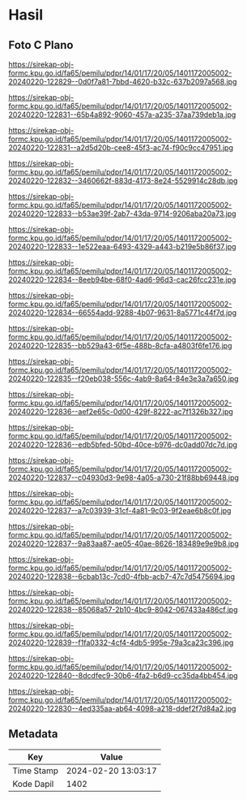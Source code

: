 # Hasil

## Foto C Plano

https://sirekap-obj-formc.kpu.go.id/fa65/pemilu/pdpr/14/01/17/20/05/1401172005002-20240220-122829--0d0f7a81-7bbd-4620-b32c-637b2097a568.jpg

https://sirekap-obj-formc.kpu.go.id/fa65/pemilu/pdpr/14/01/17/20/05/1401172005002-20240220-122831--65b4a892-9060-457a-a235-37aa739deb1a.jpg

https://sirekap-obj-formc.kpu.go.id/fa65/pemilu/pdpr/14/01/17/20/05/1401172005002-20240220-122831--a2d5d20b-cee8-45f3-ac74-f90c9cc47951.jpg

https://sirekap-obj-formc.kpu.go.id/fa65/pemilu/pdpr/14/01/17/20/05/1401172005002-20240220-122832--3460662f-883d-4173-8e24-5529914c28db.jpg

https://sirekap-obj-formc.kpu.go.id/fa65/pemilu/pdpr/14/01/17/20/05/1401172005002-20240220-122833--b53ae39f-2ab7-43da-9714-9206aba20a73.jpg

https://sirekap-obj-formc.kpu.go.id/fa65/pemilu/pdpr/14/01/17/20/05/1401172005002-20240220-122833--1e522eaa-6493-4329-a443-b219e5b86f37.jpg

https://sirekap-obj-formc.kpu.go.id/fa65/pemilu/pdpr/14/01/17/20/05/1401172005002-20240220-122834--8eeb94be-68f0-4ad6-96d3-cac26fcc231e.jpg

https://sirekap-obj-formc.kpu.go.id/fa65/pemilu/pdpr/14/01/17/20/05/1401172005002-20240220-122834--66554add-9288-4b07-9631-8a5771c44f7d.jpg

https://sirekap-obj-formc.kpu.go.id/fa65/pemilu/pdpr/14/01/17/20/05/1401172005002-20240220-122835--bb529a43-6f5e-488b-8cfa-a4803f6fe176.jpg

https://sirekap-obj-formc.kpu.go.id/fa65/pemilu/pdpr/14/01/17/20/05/1401172005002-20240220-122835--f20eb038-556c-4ab9-8a64-84e3e3a7a650.jpg

https://sirekap-obj-formc.kpu.go.id/fa65/pemilu/pdpr/14/01/17/20/05/1401172005002-20240220-122836--aef2e65c-0d00-429f-8222-ac7f1326b327.jpg

https://sirekap-obj-formc.kpu.go.id/fa65/pemilu/pdpr/14/01/17/20/05/1401172005002-20240220-122836--edb5bfed-50bd-40ce-b976-dc0add07dc7d.jpg

https://sirekap-obj-formc.kpu.go.id/fa65/pemilu/pdpr/14/01/17/20/05/1401172005002-20240220-122837--c04930d3-9e98-4a05-a730-21f88bb69448.jpg

https://sirekap-obj-formc.kpu.go.id/fa65/pemilu/pdpr/14/01/17/20/05/1401172005002-20240220-122837--a7c03939-31cf-4a81-9c03-9f2eae6b8c0f.jpg

https://sirekap-obj-formc.kpu.go.id/fa65/pemilu/pdpr/14/01/17/20/05/1401172005002-20240220-122837--9a83aa87-ae05-40ae-8626-183489e9e9b8.jpg

https://sirekap-obj-formc.kpu.go.id/fa65/pemilu/pdpr/14/01/17/20/05/1401172005002-20240220-122838--6cbab13c-7cd0-4fbb-acb7-47c7d5475694.jpg

https://sirekap-obj-formc.kpu.go.id/fa65/pemilu/pdpr/14/01/17/20/05/1401172005002-20240220-122838--85068a57-2b10-4bc9-8042-067433a486cf.jpg

https://sirekap-obj-formc.kpu.go.id/fa65/pemilu/pdpr/14/01/17/20/05/1401172005002-20240220-122839--f1fa0332-4cf4-4db5-995e-79a3ca23c396.jpg

https://sirekap-obj-formc.kpu.go.id/fa65/pemilu/pdpr/14/01/17/20/05/1401172005002-20240220-122840--8dcdfec9-30b6-4fa2-b6d9-cc35da4bb454.jpg

https://sirekap-obj-formc.kpu.go.id/fa65/pemilu/pdpr/14/01/17/20/05/1401172005002-20240220-122830--4ed335aa-ab64-4098-a218-ddef2f7d84a2.jpg


## Metadata

| Key        | Value               |
| ---------- | ------------------- |
| Time Stamp | 2024-02-20 13:03:17 |
| Kode Dapil | 1402                |




